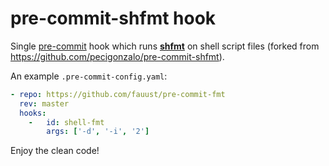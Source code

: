 # pre-commit-shfmt hook

Single [pre-commit](http://pre-commit.com/) hook which runs
**[shfmt](https://github.com/mvdan/sh)** on shell script files (forked from
https://github.com/pecigonzalo/pre-commit-shfmt).

An example `.pre-commit-config.yaml`:

```yaml
- repo: https://github.com/fauust/pre-commit-fmt
  rev: master
  hooks:
    -   id: shell-fmt
        args: ['-d', '-i', '2']
```

Enjoy the clean code!
